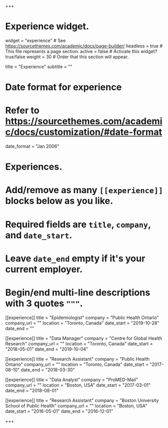 +++
# Experience widget.
widget = "experience"  # See https://sourcethemes.com/academic/docs/page-builder/
headless = true  # This file represents a page section.
active = false  # Activate this widget? true/false
weight = 30  # Order that this section will appear.

title = "Experience"
subtitle = ""

# Date format for experience
#   Refer to https://sourcethemes.com/academic/docs/customization/#date-format
date_format = "Jan 2006"

# Experiences.
#   Add/remove as many `[[experience]]` blocks below as you like.
#   Required fields are `title`, `company`, and `date_start`.
#   Leave `date_end` empty if it's your current employer.
#   Begin/end multi-line descriptions with 3 quotes `"""`.
[[experience]]
  title = "Epidemiologist"
  company = "Public Health Ontario"
  company_url = ""
  location = "Toronto, Canada"
  date_start = "2019-10-28"
  date_end = ""

[[experience]]
  title = "Data Manager"
  company = "Centre for Global Health Research"
  company_url = ""
  location = "Toronto, Canada"
  date_start = "2018-05-01"
  date_end = "2019-10-04"

[[experience]]
  title = "Research Assistant"
  company = "Public Health Ontario"
  company_url = ""
  location = "Toronto, Canada"
  date_start = "2017-08-10"
  date_end = "2018-03-30"
  
[[experience]]
  title = "Data Analyst"
  company = "ProMED-Mail"
  company_url = ""
  location = "Boston, USA"
  date_start = "2017-03-01"
  date_end = "2018-08-01"

[[experience]]
  title = "Research Assistant"
  company = "Boston University School of Public Health"
  company_url = ""
  location = "Boston, USA"
  date_start = "2016-05-01"
  date_end = "2016-12-01"
  
+++
